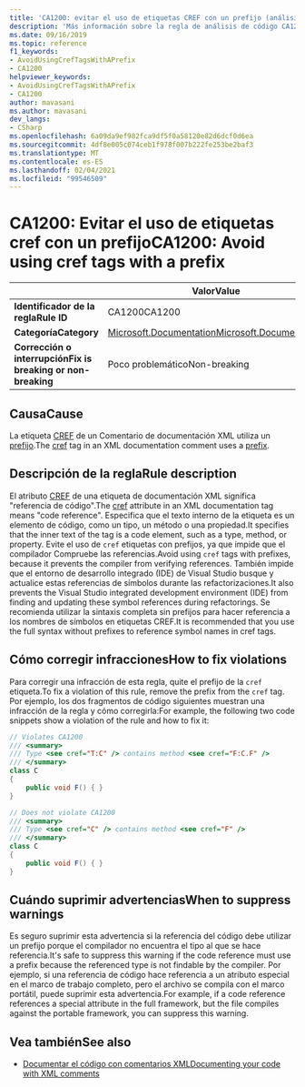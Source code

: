 ```yaml
---
title: 'CA1200: evitar el uso de etiquetas CREF con un prefijo (análisis de código)'
description: 'Más información sobre la regla de análisis de código CA1200: evitar el uso de etiquetas CREF con un prefijo'
ms.date: 09/16/2019
ms.topic: reference
f1_keywords:
- AvoidUsingCrefTagsWithAPrefix
- CA1200
helpviewer_keywords:
- AvoidUsingCrefTagsWithAPrefix
- CA1200
author: mavasani
ms.author: mavasani
dev_langs:
- CSharp
ms.openlocfilehash: 6a09da9ef982fca9df5f0a58120e82d6dcf0d6ea
ms.sourcegitcommit: 4df8e005c074ceb1f978f007b222fe253be2baf3
ms.translationtype: MT
ms.contentlocale: es-ES
ms.lasthandoff: 02/04/2021
ms.locfileid: "99546509"
---
```

# <a name="ca1200-avoid-using-cref-tags-with-a-prefix"></a><span data-ttu-id="9ca64-103">CA1200: Evitar el uso de etiquetas cref con un prefijo</span><span class="sxs-lookup"><span data-stu-id="9ca64-103">CA1200: Avoid using cref tags with a prefix</span></span>

| | <span data-ttu-id="9ca64-104">Valor</span><span class="sxs-lookup"><span data-stu-id="9ca64-104">Value</span></span> |
|-|-|
| <span data-ttu-id="9ca64-105">**Identificador de la regla**</span><span class="sxs-lookup"><span data-stu-id="9ca64-105">**Rule ID**</span></span> |<span data-ttu-id="9ca64-106">CA1200</span><span class="sxs-lookup"><span data-stu-id="9ca64-106">CA1200</span></span>|
| <span data-ttu-id="9ca64-107">**Categoría**</span><span class="sxs-lookup"><span data-stu-id="9ca64-107">**Category**</span></span> |[<span data-ttu-id="9ca64-108">Microsoft.Documentation</span><span class="sxs-lookup"><span data-stu-id="9ca64-108">Microsoft.Documentation</span></span>](documentation-warnings.md)|
| <span data-ttu-id="9ca64-109">**Corrección o interrupción**</span><span class="sxs-lookup"><span data-stu-id="9ca64-109">**Fix is breaking or non-breaking**</span></span> |<span data-ttu-id="9ca64-110">Poco problemático</span><span class="sxs-lookup"><span data-stu-id="9ca64-110">Non-breaking</span></span>|

## <a name="cause"></a><span data-ttu-id="9ca64-111">Causa</span><span class="sxs-lookup"><span data-stu-id="9ca64-111">Cause</span></span>

<span data-ttu-id="9ca64-112">La etiqueta [CREF](../../../csharp/programming-guide/xmldoc/cref-attribute.md) de un Comentario de documentación XML utiliza un [prefijo](../../../csharp/programming-guide/xmldoc/processing-the-xml-file.md).</span><span class="sxs-lookup"><span data-stu-id="9ca64-112">The [cref](../../../csharp/programming-guide/xmldoc/cref-attribute.md) tag in an XML documentation comment uses a [prefix](../../../csharp/programming-guide/xmldoc/processing-the-xml-file.md).</span></span>

## <a name="rule-description"></a><span data-ttu-id="9ca64-113">Descripción de la regla</span><span class="sxs-lookup"><span data-stu-id="9ca64-113">Rule description</span></span>

<span data-ttu-id="9ca64-114">El atributo [CREF](../../../csharp/programming-guide/xmldoc/cref-attribute.md) de una etiqueta de documentación XML significa "referencia de código".</span><span class="sxs-lookup"><span data-stu-id="9ca64-114">The [cref](../../../csharp/programming-guide/xmldoc/cref-attribute.md) attribute in an XML documentation tag means "code reference".</span></span> <span data-ttu-id="9ca64-115">Especifica que el texto interno de la etiqueta es un elemento de código, como un tipo, un método o una propiedad.</span><span class="sxs-lookup"><span data-stu-id="9ca64-115">It specifies that the inner text of the tag is a code element, such as a type, method, or property.</span></span> <span data-ttu-id="9ca64-116">Evite el uso de `cref` etiquetas con prefijos, ya que impide que el compilador Compruebe las referencias.</span><span class="sxs-lookup"><span data-stu-id="9ca64-116">Avoid using `cref` tags with prefixes, because it prevents the compiler from verifying references.</span></span> <span data-ttu-id="9ca64-117">También impide que el entorno de desarrollo integrado (IDE) de Visual Studio busque y actualice estas referencias de símbolos durante las refactorizaciones.</span><span class="sxs-lookup"><span data-stu-id="9ca64-117">It also prevents the Visual Studio integrated development environment (IDE) from finding and updating these symbol references during refactorings.</span></span> <span data-ttu-id="9ca64-118">Se recomienda utilizar la sintaxis completa sin prefijos para hacer referencia a los nombres de símbolos en etiquetas CREF.</span><span class="sxs-lookup"><span data-stu-id="9ca64-118">It is recommended that you use the full syntax without prefixes to reference symbol names in cref tags.</span></span>

## <a name="how-to-fix-violations"></a><span data-ttu-id="9ca64-119">Cómo corregir infracciones</span><span class="sxs-lookup"><span data-stu-id="9ca64-119">How to fix violations</span></span>

<span data-ttu-id="9ca64-120">Para corregir una infracción de esta regla, quite el prefijo de la `cref` etiqueta.</span><span class="sxs-lookup"><span data-stu-id="9ca64-120">To fix a violation of this rule, remove the prefix from the `cref` tag.</span></span> <span data-ttu-id="9ca64-121">Por ejemplo, los dos fragmentos de código siguientes muestran una infracción de la regla y cómo corregirla:</span><span class="sxs-lookup"><span data-stu-id="9ca64-121">For example, the following two code snippets show a violation of the rule and how to fix it:</span></span>

```csharp
// Violates CA1200
/// <summary>
/// Type <see cref="T:C" /> contains method <see cref="F:C.F" />
/// </summary>
class C
{
    public void F() { }
}
```

```csharp
// Does not violate CA1200
/// <summary>
/// Type <see cref="C" /> contains method <see cref="F" />
/// </summary>
class C
{
    public void F() { }
}
```

## <a name="when-to-suppress-warnings"></a><span data-ttu-id="9ca64-122">Cuándo suprimir advertencias</span><span class="sxs-lookup"><span data-stu-id="9ca64-122">When to suppress warnings</span></span>

<span data-ttu-id="9ca64-123">Es seguro suprimir esta advertencia si la referencia del código debe utilizar un prefijo porque el compilador no encuentra el tipo al que se hace referencia.</span><span class="sxs-lookup"><span data-stu-id="9ca64-123">It's safe to suppress this warning if the code reference must use a prefix because the referenced type is not findable by the compiler.</span></span> <span data-ttu-id="9ca64-124">Por ejemplo, si una referencia de código hace referencia a un atributo especial en el marco de trabajo completo, pero el archivo se compila con el marco portátil, puede suprimir esta advertencia.</span><span class="sxs-lookup"><span data-stu-id="9ca64-124">For example, if a code reference references a special attribute in the full framework, but the file compiles against the portable framework, you can suppress this warning.</span></span>

## <a name="see-also"></a><span data-ttu-id="9ca64-125">Vea también</span><span class="sxs-lookup"><span data-stu-id="9ca64-125">See also</span></span>

- [<span data-ttu-id="9ca64-126">Documentar el código con comentarios XML</span><span class="sxs-lookup"><span data-stu-id="9ca64-126">Documenting your code with XML comments</span></span>](../../../csharp/codedoc.md)
